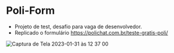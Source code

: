 # Poli-Form


* Projeto de test, desafio para vaga de desenvolvedor.
* Replicado o formulário https://polichat.com.br/teste-gratis-poli/ 
 
![Captura de Tela 2023-01-31 às 12 37 00](https://user-images.githubusercontent.com/51278488/215806230-b4ad71e0-dda4-47bc-9b95-66eacd8003d5.png)
